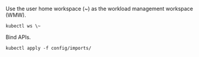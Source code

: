 <!--kubestellar-scheduler-imports-start-->
Use the user home workspace (\~) as the workload management workspace (WMW).
```shell
kubectl ws \~
```

Bind APIs.
```shell
kubectl apply -f config/imports/
```
<!--kubestellar-scheduler-imports-end-->
